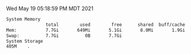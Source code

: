 Wed May 19 05:18:59 PM MDT 2021
```bash
System Memory
               total        used        free      shared  buff/cache   available
Mem:           7.7Gi       649Mi       5.1Gi       8.0Mi       1.9Gi       6.7Gi
Swap:          7.7Gi          0B       7.7Gi
System Storage
405M	.
```

